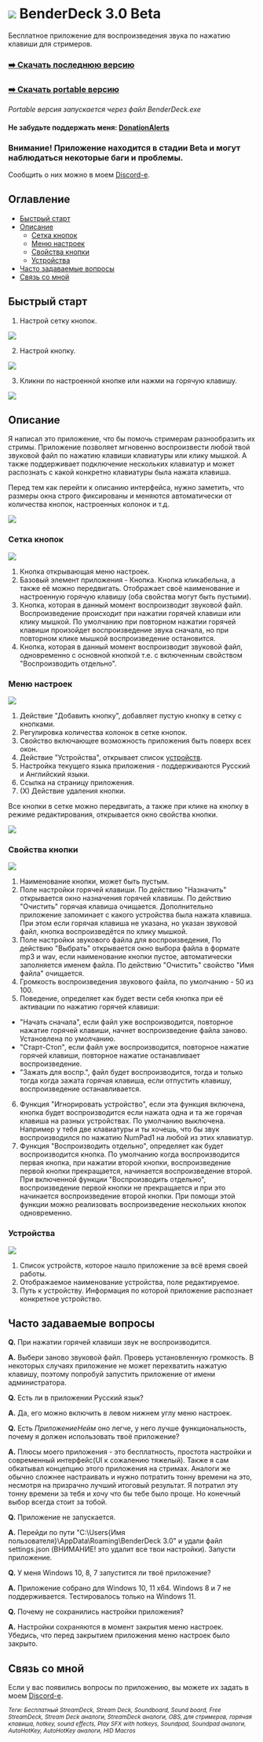 # ![](/Screenshots/Square44x44Logo.altform-lightunplated_targetsize-32.png) BenderDeck 3.0 Beta

Бесплатное приложение для воспроизведения звука по нажатию клавиши для стримеров.
### [:arrow_right: Скачать последнюю версию](https://github.com/PavlikBender/BenderDeck/releases/download/v3.0.2/BenderDeck302.zip)
### [:arrow_right: Скачать portable версию](https://github.com/PavlikBender/BenderDeck/releases/download/v3.0.2/BenderDeck302Portable.zip)

*Portable версия запускается через файл BenderDeck.exe*

#### Не забудьте поддержать меня: [DonationAlerts](https://www.donationalerts.com/r/pavlikbender) 

### **Внимание!** Приложение находится в стадии Beta и могут наблюдаться некоторые баги и проблемы. 

Сообщить о них можно в моем [Discord-е](https://discord.com/invite/gaVrv6k).

## Оглавление
- [Быстрый старт](#быстрый-старт)
- [Описание](#описание)
  - [Сетка кнопок](#сетка-кнопок)
  - [Меню настроек](#меню-настроек)
  - [Свойства кнопки](#свойства-кнопки)
  - [Устройства](#устройства)
- [Часто задаваемые вопросы](#часто-задаваемые-вопросы)
- [Связь со мной](#связь-со-мной)

## Быстрый старт
1. Настрой сетку кнопок.

![](/Screenshots/QS1Ru.gif)

2. Настрой кнопку.

![](/Screenshots/QS2Ru.gif)

3. Кликни по настроенной кнопке или нажми на горячую клавишу.

![](/Screenshots/QS3.gif)

## Описание

Я написал это приложение, что бы помочь стримерам разнообразить их стримы.
Приложение позволяет мгновенно воспроизвести любой твой звуковой файл по нажатию клавиши клавиатуры или клику мышкой.
А также поддерживает подключение нескольких клавиатур и может распознать с какой конкретно клавиатуры была нажата клавиша.

Перед тем как перейти к описанию интерфейса, нужно заметить, что размеры окна строго фиксированы и меняются автоматически от количества кнопок, настроенных колонок и т.д.

![](/Screenshots/Resizability.gif)

### Сетка кнопок
![](/Screenshots/ButtonGrid.png)

1. Кнопка открывающая меню настроек.
2. Базовый элемент приложения - Кнопка. Кнопка кликабельна, а также её можно передвигать. Отображает своё наименование и настроенную горячую клавишу (оба свойства могут быть пустыми). 
3. Кнопка, которая в данный момент воспроизводит звуковой файл. Воспроизведение происходит при нажатии горячей клавиши или клику мышкой.
По умолчанию при повторном нажатии горячей клавиши произойдет воспроизведение звука сначала, но при повторном клике мышкой воспроизведение остановится.
5. Кнопка, которая в данный момент воспроизводит звуковой файл, одновременно с основной кнопкой т.е. с включенным свойством "Воспроизводить отдельно".

### Меню настроек
![](/Screenshots/MenuRu.png)

1. Действие "Добавить кнопку", добавляет пустую кнопку в сетку с кнопками.
2. Регулировка количества колонок в сетке кнопок.
3. Свойство включающее возможность приложения быть поверх всех окон.
4. Действие "Устройства", открывает список [устройств](#устройства).
5. Настройка текущего языка приложения - поддерживаются Русский и Английский языки.
6. Ссылка на страницу приложения.
7. (X) Действие удаления кнопки.

Все кнопки в сетке можно передвигать, а также при клике на кнопку в режиме редактирования, открывается окно свойства кнопки.

![](/Screenshots/Moving.gif)

### Свойства кнопки
![](/Screenshots/ButtonRu.png)

1. Наименование кнопки, может быть пустым.
2. Поле настройки горячей клавиши. По действию "Назначить" открывается окно назначения горячей клавишы. По действию "Очистить" горячая клавиша очищается. Дополнительно приложение запоминает с какого устройства была нажата клавиша.
При этом если горячая клавиша не указана, но указан звуковой файл, кнопка воспроизведётся по клику мышкой.
3. Поле настройки звукового файла для воспроизведения, По действию "Выбрать" открывается окно выбора файла в формате mp3 и wav, если наименование кнопки пустое, автоматически заполняется именем файла. По действию "Очистить" свойство "Имя файла" очищается.
4. Громкость воспроизведения звукового файла, по умолчанию - 50 из 100.
5. Поведение, определяет как будет вести себя кнопка при её активации по нажатию горячей клавиши:
  - "Начать сначала", если файл уже воспроизводится, повторное нажатие горячей клавиши, начнет воспроизведение файла заново. Установлена по умолчанию.
  - "Старт-Стоп", если файл уже воспроизводится, повторное нажатие горячей клавиши, повторное нажатие останавливает воспроизведение.
  - "Зажать для воспр.", файл будет воспроизводится, тогда и только тогда когда зажата горячая клавиша, если отпустить клавишу, воспроизведение останавливается.
6. Функция "Игнорировать устройство", если эта функция включена, кнопка будет воспроизводится если нажата одна и та же горячая клавиша на разных устройствах. По умолчанию выключена. Например у тебя две клавиатуры и ты хочешь, что бы звук воспроизводился по нажатию NumPad1 на любой из этих клавиатур.
7. Функция "Воспроизводить отдельно", определяет как будет воспроизводится кнопка. По умолчанию когда воспроизводится первая кнопка, при нажатии второй кнопки, воспроизведение первой кнопки прекращается, начинается воспроизведение второй.
При включенной функции "Воспроизводить отдельно", воспроизведение первой кнопки не прекращается и при это начинается воспроизведение второй кнопки. При помощи этой функции можно реализовать воспроизведение нескольких кнопок одновременно.

### Устройства
![](/Screenshots/DevicesRu.png)

1. Список устройств, которое нашло приложение за всё время своей работы.
2. Отображаемое наименование устройства, поле редактируемое.
3. Путь к устройству. Информация по которой приложение распознает конкретное устройство.

## Часто задаваемые вопросы

**Q.** При нажатии горячей клавиши звук не воспроизводится.

**A.** Выбери заново звуковой файл. Проверь установленную громкость. В некоторых случаях приложение не может перехватить нажатую клавишу, поэтому попробуй запустить приложение от имени администратора.

**Q.** Есть ли в приложении Русский язык?

**A.** Да, его можно включить в левом нижнем углу меню настроек.

**Q.** Есть *ПриложениеНейм* оно легче, у него лучше функциональность, почему я должен использовать твоё приложение?

**A.** Плюсы моего приложения - это бесплатность, простота настройки и современный интерфейс(UI к сожалению тяжелый). Также я сам обкатывал концепцию этого приложения на стримах. Аналоги же обычно сложнее настраивать и нужно потратить тонну времени на это, несмотря на призрачно лучший итоговый результат. Я потратил эту тонну времени за тебя и хочу что бы тебе было проще. Но конечный выбор всегда стоит за тобой.

**Q.** Приложение не запускается.

**A.** Перейди по пути "C:\Users\{Имя пользователя}\AppData\Roaming\BenderDeck 3.0" и удали файл settings.json (ВНИМАНИЕ! это удалит все твои настройки). Запусти приложение.

**Q.** У меня Windows 10, 8, 7 запустится ли твоё приложение?

**A.** Приложение собрано для Windows 10, 11 x64. Windows 8 и 7 не поддерживается. Тестировалось только на Windows 11.

**Q.** Почему не сохранились настройки приложения?

**A.** Настройки сохраняются в момент закрытия меню настроек. Убедись, что перед закрытием приложения меню настроек было закрыто.


## Связь со мной
Если у вас появились вопросы по приложению, вы можете их задать в моем [Discord-е](https://discord.com/invite/gaVrv6k).

<sub>*Теги: Бесплатный StreamDeck, Stream Deck, Soundboard, Sound board, Free StreamDeck, Stream Deck аналоги, StreamDeck аналоги, OBS, для стримеров, горячая клавиша, hotkey, sound effects, Play SFX with hotkeys, Soundpad, Soundpad аналоги, AutoHotKey, AutoHotKey аналоги, HID Macros*</sub>
